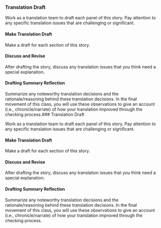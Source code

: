 ### Translation Draft  
Work as a translation team to draft each panel of this story. Pay attention to any specific translation issues that are challenging or significant.

#### Make Translation Draft
Make a draft for each section of this story.

#### Discuss and Revise
After drafting the story, discuss any translation issues that you think need a special explanation.

#### Drafting Summary Reflection
Summarize any noteworthy translation decisions and the rationale/reasoning behind these translation decisions. In the final movement of this class, you will use these observations to give an account (i.e., chronicle/narrate) of how your translation improved through the checking process.### Translation Draft

Work as a translation team to draft each panel of this story. Pay attention to any specific translation issues that are challenging or significant.

#### Make Translation Draft

Make a draft for each section of this story.

#### Discuss and Revise

After drafting the story, discuss any translation issues that you think need a special explanation.

#### Drafting Summary Reflection

Summarize any noteworthy translation decisions and the rationale/reasoning behind these translation decisions. In the final movement of this class, you will use these observations to give an account (i.e., chronicle/narrate) of how your translation improved through the checking process.
